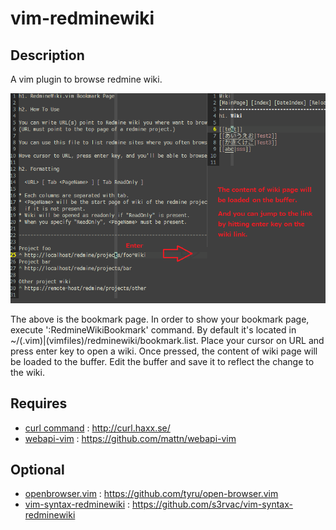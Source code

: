 vim-redminewiki
==============

Description
-----------
A vim plugin to browse redmine wiki.

![snapshot](snapshot1.png)

The above is the bookmark page. In order to show your bookmark page, execute ':RedmineWikiBookmark' command.
By default it's located in ~/(.vim)|(vimfiles)/redminewiki/bookmark.list.
Place your cursor on URL and press enter key to open a wiki.
Once pressed, the content of wiki page will be loaded to the buffer.
Edit the buffer and save it to reflect the change to the wiki.

Requires
--------
* [curl command](http://curl.haxx.se/) : http://curl.haxx.se/
* [webapi-vim](https://github.com/mattn/webapi-vim) : https://github.com/mattn/webapi-vim	


Optional
--------
* [openbrowser.vim](https://github.com/tyru/open-browser.vim) : https://github.com/tyru/open-browser.vim
* [vim-syntax-redminewiki](https://github.com/s3rvac/vim-syntax-redminewiki) : https://github.com/s3rvac/vim-syntax-redminewiki

